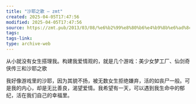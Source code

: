 ```yaml
---
title: "沙耶之歌 – zmt"
created: 2025-04-05T17:47:56
modified: 2025-04-05T17:47:56
source: https://zmt.pub/2013/03/08/%e6%b2%99%e8%80%b6%e4%b9%8b%e6%ad%8c/
tags:
tags-link:
type: archive-web
---
```

从小就没有女生搭理我。构建我爱情观的，就是几个游戏：美少女梦工厂、仙剑奇侠传三和沙耶之歌

我好像游戏里的沙耶，因为其貌不扬，被无数女生拒绝嫌弃，活的如丧尸一般。可是我的内心，却是无比善良，渴望爱情。我希望有一天，可以遇到我生命中的郁纪，活在我们自己的幸福里。